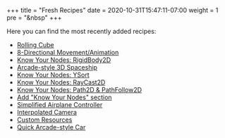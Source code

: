 +++
title = "Fresh Recipes"
date = 2020-10-31T15:47:11-07:00
weight = 1
pre = "<i class='fas fa-newspaper fa-fw'></i>&nbsp"
+++

Here you can find the most recently added recipes:

* [Rolling Cube](/godot_recipes/3d/rolling_cube/)
* [8-Directional Movement/Animation](/godot_recipes/2d/8_direction/)
* [Know Your Nodes: RigidBody2D](/godot_recipes/kyn/rigidbody2d/)
* [Arcade-style 3D Spaceship](/godot_recipes/3d/spaceship)
* [Know Your Nodes: YSort](/godot_recipes/kyn/ysort/)
* [Know Your Nodes: RayCast2D](/godot_recipes/kyn/raycast2d/)
* [Know Your Nodes: Path2D & PathFollow2D](/godot_recipes/kyn/path2d/)
* [Add "Know Your Nodes" section](/godot_recipes/kyn/)
* [Simplified Airplane Controller](/godot_recipes/3d/simple_airplane/)
* [Interpolated Camera](/godot_recipes/3d/interpolated_camera/)
* [Custom Resources](/godot_recipes/basics/custom_resources/)
* [Quick Arcade-style Car](/godot_recipes/3d/3d_sphere_car/)
